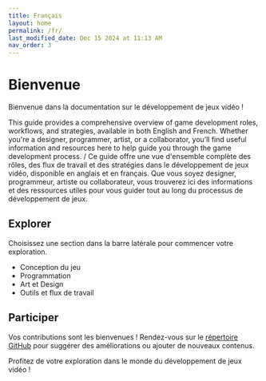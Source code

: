 ```yaml
---
title: Français
layout: home
permalink: /fr/
last_modified_date: Dec 15 2024 at 11:13 AM
nav_order: 3
---
```


# Bienvenue

Bienvenue dans la documentation sur le développement de jeux vidéo !

This guide provides a comprehensive overview of game development roles, workflows, and strategies, available in both English and French. Whether you're a designer, programmer, artist, or a collaborator, you’ll find useful information and resources here to help guide you through the game development process. / Ce guide offre une vue d'ensemble complète des rôles, des flux de travail et des stratégies dans le développement de jeux vidéo, disponible en anglais et en français. Que vous soyez designer, programmeur, artiste ou collaborateur, vous trouverez ici des informations et des ressources utiles pour vous guider tout au long du processus de développement de jeux.

## Explorer

Choisissez une section dans la barre latérale pour commencer votre exploration.

- Conception du jeu
- Programmation
- Art et Design
- Outils et flux de travail

## Participer

Vos contributions sont les bienvenues ! Rendez-vous sur le [répertoire GitHub](https://github.com/Mehendysis/GameDevelopment) pour suggérer des améliorations ou ajouter de nouveaux contenus.

Profitez de votre exploration dans le monde du développement de jeux vidéo !
